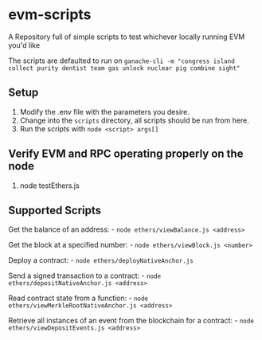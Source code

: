 # evm-scripts
A Repository full of simple scripts to test whichever locally running EVM you'd like

The scripts are defaulted to run on `ganache-cli -m "congress island collect purity dentist team gas unlock nuclear pig combine sight"`

## Setup

1. Modify the .env file with the parameters you desire. 
2. Change into the `scripts` directory, all scripts should be run from here.
3. Run the scripts with `node <script> args[]`

## Verify EVM and RPC operating properly on the node

1. node testEthers.js

## Supported Scripts

Get the balance of an address:
    - `node ethers/viewBalance.js <address>`

Get the block at a specified number:
    - `node ethers/viewBlock.js <number>`

Deploy a contract:
    - `node ethers/deployNativeAnchor.js`

Send a signed transaction to a contract:
    - `node ethers/depositNativeAnchor.js <address>`

Read contract state from a function:
    - `node ethers/viewMerkleRootNativeAnchor.js <address>`

Retrieve all instances of an event from the blockchain for a contract:
    - `node ethers/viewDepositEvents.js <address>`

